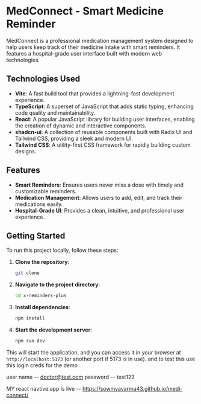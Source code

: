 # MedConnect - Smart Medicine Reminder

MedConnect is a professional medication management system designed to help users keep track of their medicine intake with smart reminders. It features a hospital-grade user interface built with modern web technologies.

## Technologies Used

*   **Vite**: A fast build tool that provides a lightning-fast development experience.
*   **TypeScript**: A superset of JavaScript that adds static typing, enhancing code quality and maintainability.
*   **React**: A popular JavaScript library for building user interfaces, enabling the creation of dynamic and interactive components.
*   **shadcn-ui**: A collection of reusable components built with Radix UI and Tailwind CSS, providing a sleek and modern UI.
*   **Tailwind CSS**: A utility-first CSS framework for rapidly building custom designs.

## Features

*   **Smart Reminders**: Ensures users never miss a dose with timely and customizable reminders.
*   **Medication Management**: Allows users to add, edit, and track their medications easily.
*   **Hospital-Grade UI**: Provides a clean, intuitive, and professional user experience.

## Getting Started

To run this project locally, follow these steps:

1.  **Clone the repository**:
    ```bash
    git clone 
    ```
2.  **Navigate to the project directory**:
    ```bash
    cd x-reminders-plus
    ```
3.  **Install dependencies**:
    ```bash
    npm install
    ```
4.  **Start the development server**:
    ```bash
    npm run dev
    ```

This will start the application, and you can access it in your browser at `http://localhost:5173` (or another port if 5173 is in use).
 and to test this use this login creds for the demo 

user name --  doctor@test.com
password -- test123


MY react navtive app is live --   https://sowmyavarma43.github.io/medi-connect/
